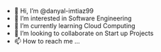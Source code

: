 - 👋 Hi, I’m @danyal-imtiaz99
- 👀 I’m interested in Software Engineering 
- 🌱 I’m currently learning Cloud Computing 
- 💞️ I’m looking to collaborate on Start up Projects   
- 📫 How to reach me ... 

<!---
danyal-imtiaz99/danyal-imtiaz99 is a ✨ special ✨ repository because its `README.md` (this file) appears on your GitHub profile.
You can click the Preview link to take a look at your changes.
--->

